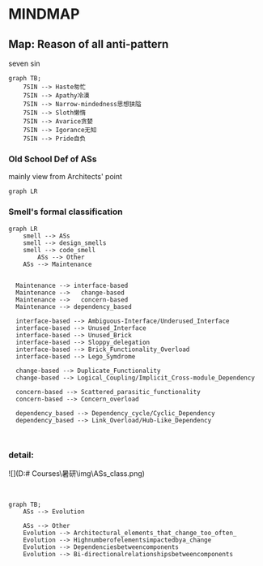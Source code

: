 # MINDMAP

## Map: Reason of all anti-pattern

seven sin

```mermaid
graph TB;
	7SIN --> Haste匆忙 
	7SIN --> Apathy冷漠
	7SIN --> Narrow-mindedness思想狭隘
	7SIN --> Sloth懒惰	
	7SIN --> Avarice贪婪	
	7SIN --> Igorance无知
	7SIN --> Pride自负
```

### Old School Def of ASs

mainly view from Architects' point

```mermaid
graph LR

```



### Smell's formal classification
```mermaid
graph LR
	smell --> ASs
	smell --> design_smells
	smell --> code_smell
		ASs --> Other
	ASs --> Maintenance
	
	
  Maintenance --> interface-based 
  Maintenance -->	change-based 
  Maintenance -->	concern-based 
  Maintenance --> dependency_based
  
  interface-based --> Ambiguous-Interface/Underused_Interface
  interface-based --> Unused_Interface
  interface-based --> Unused_Brick
  interface-based --> Sloppy_delegation
  interface-based --> Brick_Functionality_Overload
  interface-based --> Lego_Symdrome
  
  change-based --> Duplicate_Functionality
  change-based --> Logical_Coupling/Implicit_Cross-module_Dependency
  
  concern-based --> Scattered_parasitic_functionality
  concern-based --> Concern_overload
  
  dependency_based --> Dependency_cycle/Cyclic_Dependency 
  dependency_based --> Link_Overload/Hub-Like_Dependency
  
 
```

### detail:

![](D:\# Courses\暑研\img\ASs_class.png)


​	

```mermaid
graph TB;
	ASs --> Evolution

	ASs --> Other
	Evolution --> Architectural_elements_that_change_too_often_
	Evolution --> Highnumberofelementsimpactedbya_change
	Evolution --> Dependenciesbetweencomponents
	Evolution --> Bi-directionalrelationshipsbetweencomponents
```
